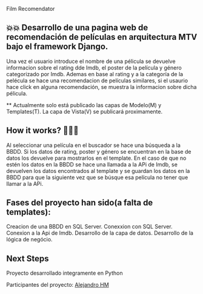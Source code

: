 Film Recomendator

## 💥💥 Desarrollo de una pagina web de recomendación de películas en arquitectura MTV bajo el framework Django.

Una vez el usuario introduce el nombre de una pélicula se devuelve informacion sobre el rating dde Imdb, el poster de la película y género categorizado por Imdb. 
Ademas en base al rating y a la categoría de la  pelécula se hace una recomendacion de películas similares, si el usaurio hace click en alguna recomendación, 
se muestra la informacion sobre dicha pélicula.

** Actualmente solo está publicado las capas de Modelo(M) y Templates(T). La capa de Vista(V) se publicará proximamente.

## How it works? 🔧🔧🔧
Al seleccionar una película en el buscador se hace una búsqueda a la BBDD. Si los datos de rating, poster y género se encuentran en la base de datos los devuelve para mostrarlos en el template. En el caso de que no estén los datos en la BBDD se hace una llamada a la APi de Imdb, se devuelven los datos encontrados al template y se guardan los datos en la BBDD para que la siguiente vez que se búsque esa película no tener que llamar a la APi.

## Fases del proyecto han sido(a falta de templates):

  Creacion de una BBDD en SQL Server.
  Conexxion con SQL Server.
  Conexion a la Api de Imdb.
  Desarrollo de la capa de datos.
  Desarrollo de la lógica de negócio.

## Next Steps


Proyecto desarrollado integramente en Python

Participantes del proyecto:
[Alejandro HM](https://github.com/Usrg30) 




